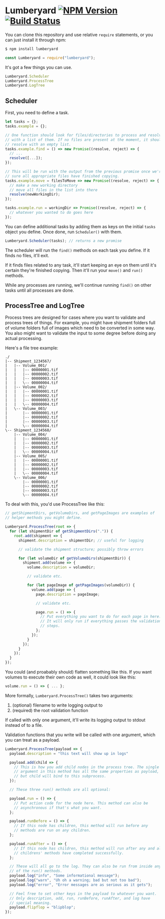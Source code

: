 Lumberyard [![NPM Version][npm-image]][npm] [![Build Status][status-image]][travis]
==========

You can clone this repository and use relative `require` statements, or
you can just install it through npm:

```bash session
$ npm install lumberyard
```

```javascript
const Lumberyard = require("lumberyard");
```

It's got a few things you can use.

```javascript
Lumberyard.Scheduler
Lumberyard.ProcessTree
Lumberyard.LogTree
```

Scheduler
---------

First, you need to define a task.

```javascript
let tasks = {};
tasks.example = {};

// One function should look for files/directories to process and resolve
// with a list of them. If no files are present at the moment, it should
// resolve with an empty list.
tasks.example.find = () => new Promise((resolve, reject) => {
  // ...
  resolve([...]);
});

// This will be run with the output from the previous promise once we're
// sure all appropriate files have finished copying.
tasks.example.move = filesToMove => new Promise((resolve, reject) => {
  // make a new working directory
  // move all files in the list into there
  resolve(newWorkingDir);
});

tasks.example.run = workingDir => Promise((resolve, reject) => {
  // whatever you wanted to do goes here
});
```

You can define additional tasks by adding them as keys on the initial
`tasks` object you define. Once done, run `Scheduler()` with them.

```javascript
Lumberyard.Scheduler(tasks); // returns a new promise
```

The scheduler will run the `find()` methods on each task you define. If
it finds no files, it'll exit.

If it finds files related to any task, it'll start keeping an eye on
them until it's certain they're finished copying. Then it'll run your
`move()` and `run()` methods.

While any processes are running, we'll continue running `find()` on
other tasks until all processes are done.

ProcessTree and LogTree
-----------------------

Process trees are designed for cases where you want to validate and
process trees of things. For example, you might have shipment folders
full of volume folders full of images which need to be converted in some
way. You also might want to validate the input to some degree before
doing any actual processing.

Here's a file tree example:

```
./
|-- Shipment_1234567/
|   |-- Volume_001/
|   |   |-- 00000001.tif
|   |   |-- 00000002.tif
|   |   |-- 00000003.tif
|   |   \-- 00000004.tif
|   |-- Volume_002/
|   |   |-- 00000001.tif
|   |   |-- 00000002.tif
|   |   |-- 00000003.tif
|   |   \-- 00000004.tif
|   \-- Volume_003/
|       |-- 00000001.tif
|       |-- 00000002.tif
|       |-- 00000003.tif
|       \-- 00000004.tif
\-- Shipment_1234568/
    |-- Volume_004/
    |   |-- 00000001.tif
    |   |-- 00000002.tif
    |   |-- 00000003.tif
    |   \-- 00000004.tif
    |-- Volume_005/
    |   |-- 00000001.tif
    |   |-- 00000002.tif
    |   |-- 00000003.tif
    |   \-- 00000004.tif
    \-- Volume_006/
        |-- 00000001.tif
        |-- 00000002.tif
        |-- 00000003.tif
        \-- 00000004.tif
```

To deal with this, you'd use ProcessTree like this:

```javascript
// getShipmentDirs, getVolumeDirs, and getPageImages are examples of
// helper methods you might define.

Lumberyard.ProcessTree(root => {
  for (let shipmentDir of getShipmentDirs(".")) {
    root.add(shipment => {
      shipment.description = shipmentDir; // useful for logging

      // validate the shipment structure; possibly throw errors

      for (let volumeDir of getVolumeDirs(shipmentDir)) {
        shipment.add(volume => {
          volume.description = volumeDir;

          // validate etc.

          for (let pageImage of getPageImages(volumeDir)) {
            volume.add(page => {
              page.description = pageImage;

              // validate etc.

              page.run = () => {
                // Put everything you want to do for each page in here.
                // It will only run if everything passes the validation
                // steps.
              };
            });
          }
        });
      }
    });
  }
});
```

You could (and proabably should) flatten something like this. If you
want volumes to execute their own code as well, it could look like this:

```javascript
volume.run = () => { ... };
```

More formally, `Lumberyard.ProcessTree()` takes two arguments:

1.  (optional) filename to write logging output to
2.  (required) the root validation function

If called with only one argument, it'll write its logging output to
stdout instead of to a file.

Validation functions that you write will be called with one argument,
which you can treat as a payload.

```javascript
Lumberyard.ProcessTree(payload => {
  payload.description = "this text will show up in logs"

  payload.add(child => {
    // This is how you add child nodes in the process tree. The single
    // argument in this method has all the same properties as payload,
    // but child will bind to this subprocess.
  });

  // These three run() methods are all optional:

  payload.run = () => {
    // Put action code for the node here. This method can also be
    // asynchronous if that's what you want.
  };

  payload.runBefore = () => {
    // If this node has children, this method will run before any
    // methods are run on any children.
  };

  payload.runAfter = () => {
    // If this node has children, this method will run after any and all
    // childrens' methods have completed successfully.
  };

  // These will all go to the log. They can also be run from inside any
  // of the run() methods.
  payload.log("info", "Some informational message");
  payload.log("warn", "Uh oh a warning; bad but not too bad");
  payload.log("error", "Error messages are as serious as it gets");

  // Feel free to set other keys in the payload to whatever you want.
  // Only description, add, run, runBefore, runAfter, and log have
  // special meaning.
  payload.flipflop = "blipblop";
});
```

[travis]:       https://travis-ci.org/mlibrary/lumberyard
[status-image]: https://travis-ci.org/mlibrary/lumberyard.svg?branch=master
[npm]:          https://www.npmjs.com/package/lumberyard
[npm-image]:    https://img.shields.io/npm/v/lumberyard.svg

